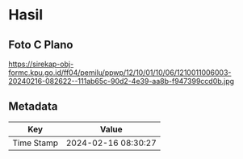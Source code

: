 # Hasil

## Foto C Plano

https://sirekap-obj-formc.kpu.go.id/ff04/pemilu/ppwp/12/10/01/10/06/1210011006003-20240216-082622--111ab65c-90d2-4e39-aa8b-f947399ccd0b.jpg


## Metadata

| Key        | Value               |
| ---------- | ------------------- |
| Time Stamp | 2024-02-16 08:30:27 |



